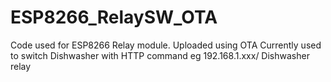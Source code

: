 # ESP8266_RelaySW_OTA
Code used for ESP8266 Relay module.
Uploaded using OTA
Currently used to switch Dishwasher with HTTP command eg 192.168.1.xxx/ Dishwasher relay
